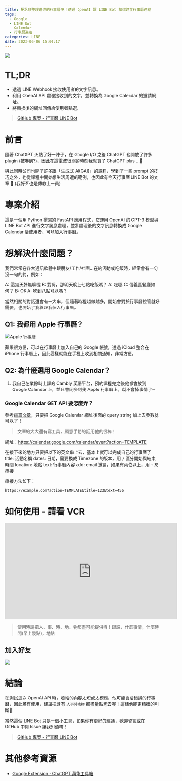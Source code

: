 ```yaml
---
title: 把訊息整理進你的行事曆吧！透過 OpenAI 讓 LINE Bot 幫你建立行事曆連結
tags:
  - Google
  - LINE Bot
  - Calendar
  - 行事曆連結
categories: LINE
date: 2023-06-06 15:00:17
---
```



![](https://nijialin.com/images/2023/GAI/calendar.jpeg)

# TL;DR

- 透過 LINE Webhook 接收使用者的文字訊息。
- 利用 OpenAI API 處理接收到的文字，並轉換為 Google Calendar 的邀請網址。
- 將轉換後的網址回傳給使用者點選。

> [GitHub 專案 - 行事曆 LINE Bot](https://github.com/louis70109/calendar-linebot)

# 前言

隨著 ChatGPT 火熱了好一陣子，在 Google I/O 之後 ChatGPT 也開放了許多 plugin (被嚇到?)，因此在這電波很弱的時刻我就買了 ChatGPT plus ...🧐

與此同時公司也開了許多跟「生成式 AI(GAI)」的課程，學到了一些 prompt 的技巧之外，也從課程中開始想生活周遭的範例，也因此有今天行事曆 LINE Bot 的文章 🎉 (我好歹也是傳教士一員)

<!-- more -->

# 專案介紹

這是一個用 Python 撰寫的 FastAPI 應用程式，它運用 OpenAI 的 GPT-3 模型與 LINE Bot API 進行文字訊息處理，並將處理後的文字訊息轉換成 Google Calendar 給使用者，可以加入行事曆。

# 想解決什麼問題？

我們常常在各大通訊軟體中跟朋友/工作/社團...在約活動或吃飯時，經常會有一句沒一句的約，例如：

A: 這幾天好無聊喔
B: 對啊，那明天晚上七點吃飯嗎？
A: 吃哪
C: 信義區餐廳如何？
B: OK
A: 吃到八點可以嗎？

當然相關的對話還會有一大串，但隨著時程越做越多，開始會對於行事曆控管就好需要，也開始了我管理我個人行事曆。

## Q1: 我都用 Apple 行事曆？

![Apple 行事曆](https://nijialin.com/images/2023/GAI/apple.png)

蘋果很方便，可以在行事曆上加入自己的 Google 帳號，透過 iCloud 整合在 iPhone 行事曆上，因此這樣就能在手機上收到相關通知，非常方便。

## Q2: 為什麼選用 Google Calendar？

1. 我自己在業餘時上課的 Cambly 英語平台，預約課程完之後他都會放到 Google Calendar 上，並且會同步到我 Apple 行事曆上，就不會掉事情了～

### Google Calendar GET API 要怎麼弄？

參考[這篇文章](https://blog.pulipuli.info/2016/12/google-google-calendar-new-event-url.html)，只要把 Google Calendar 網址後面的 query string 加上去參數就可以了！

> 文章的大大還有寫工具，願意手動的話用他的很棒！

網址：https://calendar.google.com/calendar/event?action=TEMPLATE

在接下來的地方只要把以下的英文串上去，基本上就可以完成自己的行事曆了
title: 活動名稱
dates: 日期，需要換成 Timezone 的版本，用 `/` 區分開始與結束時間
location: 地點
text: 行事曆內容
add: email 邀請，如果有兩位以上，用 `+` 來串接

串接方法如下：

```
https://example.com?action=TEMPLATE&title=123&text=456
```

# 如何使用 - 請看 VCR

<iframe width="560" height="315" src="https://www.youtube.com/embed/5JTU15VtDAw" title="YouTube video player" frameborder="0" allow="accelerometer; autoplay; clipboard-write; encrypted-media; gyroscope; picture-in-picture; web-share" allowfullscreen></iframe>

> 使用時請把人、事、時、地、物都盡可能提供唷！跟誰，什麼事情，什麼時間(早上幾點)，地點

## 加入好友

![](https://raw.githubusercontent.com/louis70109/calendar-linebot/main/screenshot/qrcode..jpeg)

# 結論

在測試這次 OpenAI API 時，若給的內容太短或太模糊，他可能會給錯誤的行事曆，因此若有使用，建議把含有 `人事時地物` 都盡量貼進去喔！這樣他能更精確的判斷💪

當然這個 LINE Bot 只是一個小工具，如果你有更好的建議，歡迎留言或在 GitHub 中開 Issue 讓我知道唷！

> [GitHub 專案 - 行事曆 LINE Bot](https://github.com/louis70109/calendar-linebot)


# 其他參考資源


- [Google Extension - ChatGPT 萬能工具箱](https://chrome.google.com/webstore/detail/chatgpt-%E8%90%AC%E8%83%BD%E5%B7%A5%E5%85%B7%E7%AE%B1/fmijcafgekkphdijpclfgnjhchmiokgp/related?hl=zh-TW)